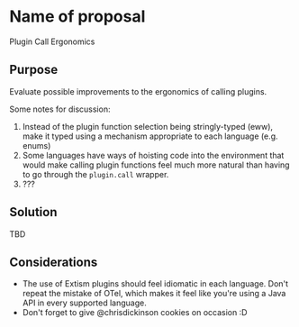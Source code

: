 #  Name of proposal

Plugin Call Ergonomics

## Purpose

Evaluate possible improvements to the ergonomics of calling plugins.

Some notes for discussion:

1) Instead of the plugin function selection being stringly-typed (eww), make it typed using a mechanism appropriate to each language (e.g. enums)
2) Some languages have ways of hoisting code into the environment that would make calling plugin functions feel much more natural than having to go through the `plugin.call` wrapper.
3) ???

## Solution

TBD

## Considerations

- The use of Extism plugins should feel idiomatic in each language. Don't repeat the mistake of OTel, which makes it feel like you're using a Java API in every supported language.
- Don't forget to give @chrisdickinson cookies on occasion :D
